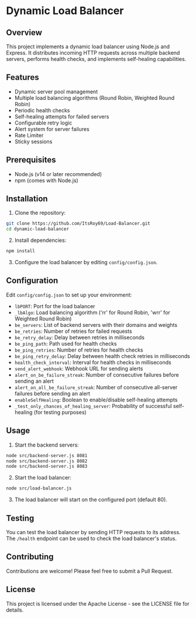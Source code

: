 # Dynamic Load Balancer

## Overview

This project implements a dynamic load balancer using Node.js and Express. It distributes incoming HTTP requests across multiple backend servers, performs health checks, and implements self-healing capabilities.

## Features

- Dynamic server pool management
- Multiple load balancing algorithms (Round Robin, Weighted Round Robin)
- Periodic health checks
- Self-healing attempts for failed servers
- Configurable retry logic
- Alert system for server failures
- Rate Limiter
- Sticky sessions

## Prerequisites

- Node.js (v14 or later recommended)
- npm (comes with Node.js)

## Installation

1. Clone the repository:

```bash
git clone https://github.com/ItsRoy69/Load-Balancer.git
cd dynamic-load-balancer
```

2. Install dependencies:

```bash
npm install
```

3. Configure the load balancer by editing `config/config.json`.

## Configuration

Edit `config/config.json` to set up your environment:

- `lbPORT`: Port for the load balancer
- `_lbAlgo`: Load balancing algorithm ('rr' for Round Robin, 'wrr' for Weighted Round Robin)
- `be_servers`: List of backend servers with their domains and weights
- `be_retries`: Number of retries for failed requests
- `be_retry_delay`: Delay between retries in milliseconds
- `be_ping_path`: Path used for health checks
- `be_ping_retries`: Number of retries for health checks
- `be_ping_retry_delay`: Delay between health check retries in milliseconds
- `health_check_interval`: Interval for health checks in milliseconds
- `send_alert_webhook`: Webhook URL for sending alerts
- `alert_on_be_failure_streak`: Number of consecutive failures before sending an alert
- `alert_on_all_be_failure_streak`: Number of consecutive all-server failures before sending an alert
- `enableSelfHealing`: Boolean to enable/disable self-healing attempts
- `_test_only_chances_of_healing_server`: Probability of successful self-healing (for testing purposes)

## Usage

1. Start the backend servers:

```bash
node src/backend-server.js 8081
node src/backend-server.js 8082
node src/backend-server.js 8083
```

2. Start the load balancer:

```bash
node src/load-balancer.js
```
3. The load balancer will start on the configured port (default 80).

## Testing

You can test the load balancer by sending HTTP requests to its address. The `/health` endpoint can be used to check the load balancer's status.

## Contributing

Contributions are welcome! Please feel free to submit a Pull Request.

## License

This project is licensed under the Apache License - see the LICENSE file for details.